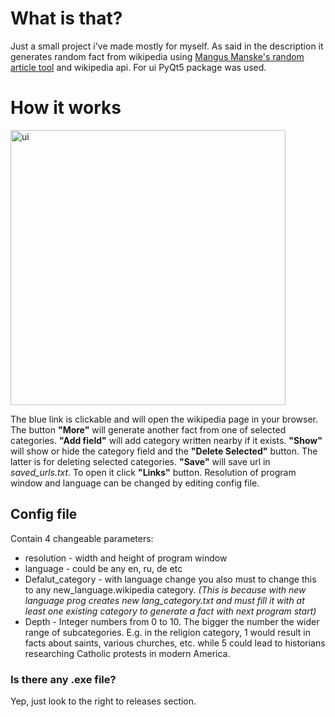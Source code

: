 # What is that?
Just a small project i've made mostly for myself. As said in the description  it generates random fact from wikipedia using [Mangus Manske's random article tool](https://magnustools.toolforge.org/randomarticle.php) and wikipedia api. For ui PyQt5 package was used.
# How it works
<img width="440" alt="ui" src="https://user-images.githubusercontent.com/90620708/161583765-0dd71fbd-c373-4e46-8007-7c8adaffc7f5.png">

The blue link is clickable and will open the wikipedia page in your browser. The button **"More"** will generate another fact from one of selected categories. **"Add field"** will add category written nearby if it exists. **"Show"** will show or hide the category field and the **"Delete Selected"** button. The latter is for deleting selected categories. **"Save"** will save url in _saved_urls.txt_. To open it click **"Links"** button. Resolution of program window and language can be changed by editing config file.
## Config file
Contain 4 changeable  parameters:
- resolution - width and height of program window
- language - could be any en, ru, de etc
- Defalut_category - with language change you also must to change this to any new_language.wikipedia category.
_(This is because with new language prog creates new lang_category.txt and must fill it with at least one existing category to generate a fact with next program start)_
- Depth - Integer numbers from 0 to 10. The bigger the number the wider range of subcategories. E.g. in the religion category, 1 would result in facts about saints, various churches, etc. while 5 could lead to historians researching Catholic protests in modern America.
### Is there any .exe file?
Yep, just look to the right to releases section.
